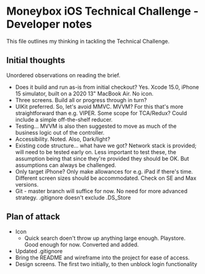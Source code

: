 # Moneybox iOS Technical Challenge - Developer notes

This file outlines my thinking in tackling the Technical Challenge.

## Initial thoughts

Unordered observations on reading the brief.

- Does it build and run as-is from initial checkout?  Yes.  Xcode 15.0, iPhone 15 simulator, built on a 2020 13" MacBook Air. No icon.
- Three screens.  Build all or progress through in turn?
- UIKit preferred.  So, let's avoid MMVC. MVVM?  For this that's more straightforward than e.g. VIPER.  Some scope for TCA/Redux?  Could include a simple off-the-shelf reducer.    
- Testing... MVVM is also then suggested to move as much of the business logic out of the controller. 
- Accessibility.  Noted.  Also, Dark/light?
- Existing code structure... what have we got? Network stack is provided; will need to be tested early on.  Less important to test these, the assumption being that since they're provided they should be OK.  But assumptions can always be challenged.
- Only target iPhone?  Only make allowances for e.g. iPad if there's time.  Different screen sizes should be accommodated.  Check on SE and Max versions.
- Git - master branch will suffice for now.  No need for more advanced strategy.  .gitignore doesn't exclude .DS_Store


## Plan of attack

- Icon
    - Quick search doen't throw up anything large enough.  Playstore.  Good enough for now.  Converted and added.
- Updated .gitignore
- Bring the README and wireframe into the project for ease of access.
- Design screens.  The first two initially, to then unblock login functionality

